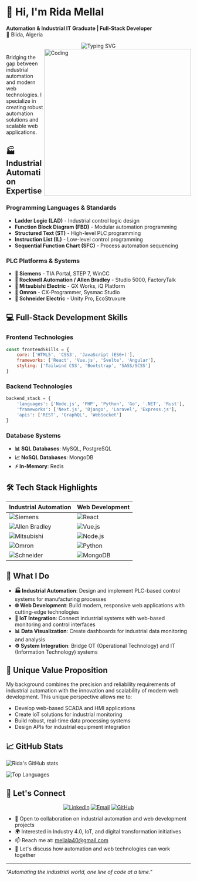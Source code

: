 # 👋 Hi, I'm Rida Mellal

**Automation & Industrial IT Graduate | Full-Stack Developer**  
📍 Blida, Algeria

<div align="center">
  <img src="https://i.gifer.com/bJk.gif" alt="Typing SVG" />
</div>

<img align="right" alt="Coding" width="400" src="https://media2.giphy.com/media/v1.Y2lkPTc5MGI3NjExeHBtcHJnMDU4dTNmanV4aHNza2FkcDlyMzFmbTdvNGsyb2tyZHlrMSZlcD12MV9pbnRlcm5hbF9naWZfYnlfaWQmY3Q9Zw/UDclWKlmfmq7twI3iJ/giphy.gif"/>

Bridging the gap between industrial automation and modern web technologies. I specialize in creating robust automation solutions and scalable web applications.

## 🏭 Industrial Automation Expertise

### Programming Languages & Standards
- **Ladder Logic (LAD)** - Industrial control logic design
- **Function Block Diagram (FBD)** - Modular automation programming
- **Structured Text (ST)** - High-level PLC programming
- **Instruction List (IL)** - Low-level control programming
- **Sequential Function Chart (SFC)** - Process automation sequencing

### PLC Platforms & Systems
- **🔹 Siemens** - TIA Portal, STEP 7, WinCC
- **🔸 Rockwell Automation / Allen Bradley** - Studio 5000, FactoryTalk
- **🔹 Mitsubishi Electric** - GX Works, iQ Platform
- **🔸 Omron** - CX-Programmer, Sysmac Studio
- **🔹 Schneider Electric** - Unity Pro, EcoStruxure

## 💻 Full-Stack Development Skills

### Frontend Technologies
```javascript
const frontendSkills = {
    core: ['HTML5', 'CSS3', 'JavaScript (ES6+)'],
    frameworks: ['React', 'Vue.js', 'Svelte', 'Angular'],
    styling: ['Tailwind CSS', 'Bootstrap', 'SASS/SCSS']
}
```

### Backend Technologies
```python
backend_stack = {
    'languages': ['Node.js', 'PHP', 'Python', 'Go', '.NET', 'Rust'],
    'frameworks': ['Next.js', 'Django', 'Laravel', 'Express.js'],
    'apis': ['REST', 'GraphQL', 'WebSocket']
}
```

### Database Systems
- **📊 SQL Databases**: MySQL, PostgreSQL
- **📈 NoSQL Databases**: MongoDB
- **⚡ In-Memory**: Redis

## 🛠️ Tech Stack Highlights

| Industrial Automation | Web Development |
|----------------------|-----------------|
| ![Siemens](https://img.shields.io/badge/Siemens-009999?style=flat&logo=siemens&logoColor=white) | ![React](https://img.shields.io/badge/React-20232A?style=flat&logo=react&logoColor=61DAFB) |
| ![Allen Bradley](https://img.shields.io/badge/Allen_Bradley-FF6600?style=flat&logoColor=white) | ![Vue.js](https://img.shields.io/badge/Vue.js-35495E?style=flat&logo=vue.js&logoColor=4FC08D) |
| ![Mitsubishi](https://img.shields.io/badge/Mitsubishi-CC0000?style=flat&logoColor=white) | ![Node.js](https://img.shields.io/badge/Node.js-43853D?style=flat&logo=node.js&logoColor=white) |
| ![Omron](https://img.shields.io/badge/Omron-0066CC?style=flat&logoColor=white) | ![Python](https://img.shields.io/badge/Python-3776AB?style=flat&logo=python&logoColor=white) |
| ![Schneider](https://img.shields.io/badge/Schneider_Electric-3DCD58?style=flat&logoColor=white) | ![MongoDB](https://img.shields.io/badge/MongoDB-4EA94B?style=flat&logo=mongodb&logoColor=white) |

## 🎯 What I Do

- **🏭 Industrial Automation**: Design and implement PLC-based control systems for manufacturing processes
- **🌐 Web Development**: Build modern, responsive web applications with cutting-edge technologies
- **🔗 IoT Integration**: Connect industrial systems with web-based monitoring and control interfaces
- **📊 Data Visualization**: Create dashboards for industrial data monitoring and analysis
- **⚙️ System Integration**: Bridge OT (Operational Technology) and IT (Information Technology) systems

## 🌟 Unique Value Proposition

My background combines the precision and reliability requirements of industrial automation with the innovation and scalability of modern web development. This unique perspective allows me to:

- Develop web-based SCADA and HMI applications
- Create IoT solutions for industrial monitoring
- Build robust, real-time data processing systems
- Design APIs for industrial equipment integration

## 📈 GitHub Stats

![Rida's GitHub stats](https://github-readme-stats.vercel.app/api?username=MLRiida09&show_icons=true&theme=radical)

![Top Languages](https://github-readme-stats.vercel.app/api/top-langs/?username=MLRiida09&layout=compact&theme=radical)

## 🤝 Let's Connect

<div align="center">
  
[![LinkedIn](https://img.shields.io/badge/LinkedIn-0077B5?style=for-the-badge&logo=linkedin&logoColor=white)](https://linkedin.com/in/rida-mellal)
[![Email](https://img.shields.io/badge/Gmail-D14836?style=for-the-badge&logo=gmail&logoColor=white)](mailto:mellala40@gmail.com)
[![GitHub](https://img.shields.io/badge/GitHub-100000?style=for-the-badge&logo=github&logoColor=white)](https://github.com/MLRiida09)

</div>

- 💼 Open to collaboration on industrial automation and web development projects
- 🌍 Interested in Industry 4.0, IoT, and digital transformation initiatives
- 📫 Reach me at: mellala40@gmail.com
- 💬 Let's discuss how automation and web technologies can work together

---

*"Automating the industrial world, one line of code at a time."*
